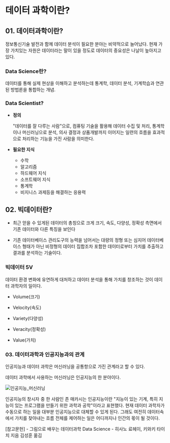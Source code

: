 # 데이터 과학이란?



## 01. 데이터과학이란?

정보통신기술 발전과 함께 데이터 분석이 필요한 분야는 비약적으로 늘어났다. 현재 가장 가치있는 자원은 데이터라는 말이 있을 정도로 데이터의 중요성은 나날이 높아지고 있다.



### Data Science란?

데이터를 통해 실제 현상을 이해하고 분석하는데 통계학, 데이터 분석, 기계학습과 연관된 방법론을 통합하는 개념.



### **Data Scientist?** 

- **정의**

  "데이터를 잘 다루는 사람"으로, 컴퓨팅 기술을 활용해 데이터 수집 및 처리, 통계학이나 머신러닝으로 분석, 의사 결정과 상품개발까지 이어지는 일련의 흐름을 효과적으로 처리하는 기능을 가진 사람을 의미한다.



- **필요한 지식**
  - 수학
  - 알고리즘
  - 하드웨어 지식
  - 소프트웨어 지식
  - 통계학
  - 비지니스 과제등을 해결하는 응용력 





 ## 02. 빅데이터란?



- 최근 얻을 수 있게된 데이터의 총칭으로 크게 크기, 속도, 다양성, 정확성 측면에서 기존 데이터와 다른 특징을 보인다

- 기존 데이터베이스 관리도구의 능력을 넘어서는 대량의 정형 또는 심지어 데이터베이스 형태가 아닌 비정형의 데이터 집합조차 포함한 데이터로부터 가치를 추출하고 결과를 분석하는 기술이다. 



### 빅데이터  5V

데이터 환경 변화에 유연하게 대처하고 데이터 분석을 통해 가치를 창조하는 것이 데이터 과학자의 일이다.

- Volume(크기) 

- Velocity(속도) 
- Variety(다양성)
- Veracity(정확성)
- Value(가치) 



### 03.  데이터과학과 인공지능과의 관계

인공지능과 데이터 과학은 머신러닝을 공통항으로 가진 관계라고 할 수 있다.

데이터 과학에서 사용하는 머신러닝은 인공지능의 한 분야이다.

![인공지능_머신러닝](01_data_science_basic[데이터과학이란].assets/인공지능_머신러닝.PNG)



인공지능의 창시자 중 한 사람인 존 매카시는 인공지능이란 "지능이 있는 기계, 특히 지능이 있는 프로그램을 만들기 위한 과학과 공학"이라고 표현했다. 현재 데이터 과학자가 수동으로 하는 일을 대부분 인공지능으로 대체할 수 있게 된다. 그래도 여전히 데이터속에서 가치를 찾아내는 흐름 전체를 제어하는 일은 어디까지나 인간의 몫이 될 것이다. 







[참고문헌] - 그림으로 배우는 데이터과학 Data Science - 히사노 료헤이, 키와키 타이치 지음 김성훈 옮김

 